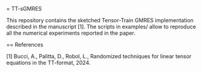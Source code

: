 = TT-sGMRES

This repository contains the sketched Tensor-Train GMRES implementation described in the 
manuscript [1]. The scripts in examples/ allow to reproduce all the numerical experiments
reported in the paper. 

== References

[1] Bucci, A., Palitta, D., Robol, L., Randomized techniques for linear tensor equations in the TT-format, 2024.
